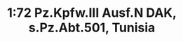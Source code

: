 ---
layout: product
title: "1:72 Pz.Kpfw.III Ausf.N DAK, s.Pz.Abt.501, Tunisia"
price: "4700" 
desc: "Maketa"
img_path: "/assets/img/DRA60603.webp"
brand: "Dragon"
available: false
special_offer: false
new: false
soon: false
cat: "010000"
subcat: "010600"
subsubcat: "0N/A"
sifra: "DRA60603"
popular: false
---